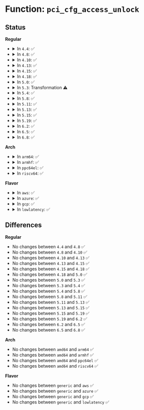 # Function: <code>pci_cfg_access_unlock</code>

## Status
<b>Regular</b>
<ul>
<li>
<details>
<summary>In <code>4.4</code>: ✅</summary>

```c
void pci_cfg_access_unlock(struct pci_dev *dev);
```

**Collision:** Unique Global

**Inline:** No

**Transformation:** False

**Instances:**

```
In drivers/pci/access.c (ffffffff8142e0f0)
Location: drivers/pci/access.c:553
Inline: False
Direct callers:
  - drivers/pci/pci.c:pci_bus_unlock
  - drivers/pci/pci.c:pci_slot_unlock
  - drivers/pci/pci.c:pci_bus_trylock
  - drivers/pci/pci.c:__pci_reset_function
  - drivers/pci/iov.c:pci_enable_sriov
  - drivers/pci/iov.c:pci_enable_sriov
  - drivers/pci/iov.c:pci_disable_sriov
```
**Symbols:**

```
ffffffff8142e0f0-ffffffff8142e15a: pci_cfg_access_unlock (STB_GLOBAL)
```
</details>
</li>
<li>
<details>
<summary>In <code>4.8</code>: ✅</summary>

```c
void pci_cfg_access_unlock(struct pci_dev *dev);
```

**Collision:** Unique Global

**Inline:** No

**Transformation:** False

**Instances:**

```
In drivers/pci/access.c (ffffffff814796c0)
Location: drivers/pci/access.c:664
Inline: False
Direct callers:
  - drivers/pci/pci.c:pci_slot_unlock
  - drivers/pci/pci.c:pci_bus_trylock
  - drivers/pci/pci.c:pci_bus_unlock
  - drivers/pci/pci.c:__pci_reset_function
  - drivers/pci/iov.c:pci_disable_sriov
  - drivers/pci/iov.c:pci_enable_sriov
  - drivers/pci/iov.c:pci_enable_sriov
```
**Symbols:**

```
ffffffff814796c0-ffffffff8147972a: pci_cfg_access_unlock (STB_GLOBAL)
```
</details>
</li>
<li>
<details>
<summary>In <code>4.10</code>: ✅</summary>

```c
void pci_cfg_access_unlock(struct pci_dev *dev);
```

**Collision:** Unique Global

**Inline:** No

**Transformation:** False

**Instances:**

```
In drivers/pci/access.c (ffffffff8149ab50)
Location: drivers/pci/access.c:676
Inline: False
Direct callers:
  - drivers/pci/pci.c:pci_slot_unlock
  - drivers/pci/pci.c:pci_bus_trylock
  - drivers/pci/pci.c:pci_bus_unlock
  - drivers/pci/pci.c:__pci_reset_function
  - drivers/pci/iov.c:pci_disable_sriov
  - drivers/pci/iov.c:pci_enable_sriov
  - drivers/pci/iov.c:pci_enable_sriov
```
**Symbols:**

```
ffffffff8149ab50-ffffffff8149abba: pci_cfg_access_unlock (STB_GLOBAL)
```
</details>
</li>
<li>
<details>
<summary>In <code>4.13</code>: ✅</summary>

```c
void pci_cfg_access_unlock(struct pci_dev *dev);
```

**Collision:** Unique Global

**Inline:** No

**Transformation:** False

**Instances:**

```
In drivers/pci/access.c (ffffffff814a47d0)
Location: drivers/pci/access.c:684
Inline: False
Direct callers:
  - drivers/pci/pci.c:pci_bus_restore
  - drivers/pci/pci.c:pci_bus_save_and_disable
  - drivers/pci/pci.c:pci_slot_unlock
  - drivers/pci/pci.c:pci_bus_trylock
  - drivers/pci/pci.c:pci_bus_unlock
  - drivers/pci/pci.c:__pci_reset_function
  - drivers/pci/iov.c:pci_disable_sriov
  - drivers/pci/iov.c:pci_enable_sriov
  - drivers/pci/iov.c:pci_enable_sriov
```
**Symbols:**

```
ffffffff814a47d0-ffffffff814a4824: pci_cfg_access_unlock (STB_GLOBAL)
```
</details>
</li>
<li>
<details>
<summary>In <code>4.15</code>: ✅</summary>

```c
void pci_cfg_access_unlock(struct pci_dev *dev);
```

**Collision:** Unique Global

**Inline:** No

**Transformation:** False

**Instances:**

```
In drivers/pci/access.c (ffffffff814e35a0)
Location: drivers/pci/access.c:684
Inline: False
Direct callers:
  - drivers/pci/pci.c:pci_bus_restore
  - drivers/pci/pci.c:pci_bus_save_and_disable
  - drivers/pci/pci.c:pci_slot_unlock
  - drivers/pci/pci.c:pci_bus_trylock
  - drivers/pci/pci.c:pci_bus_unlock
  - drivers/pci/iov.c:pci_disable_sriov
  - drivers/pci/iov.c:pci_enable_sriov
  - drivers/pci/iov.c:pci_enable_sriov
```
**Symbols:**

```
ffffffff814e35a0-ffffffff814e35f4: pci_cfg_access_unlock (STB_GLOBAL)
```
</details>
</li>
<li>
<details>
<summary>In <code>4.18</code>: ✅</summary>

```c
void pci_cfg_access_unlock(struct pci_dev *dev);
```

**Collision:** Unique Global

**Inline:** No

**Transformation:** False

**Instances:**

```
In drivers/pci/access.c (ffffffff815131c0)
Location: drivers/pci/access.c:315
Inline: False
Direct callers:
  - drivers/pci/pci.c:pci_slot_restore
  - drivers/pci/pci.c:pci_bus_restore
  - drivers/pci/pci.c:pci_bus_save_and_disable
  - drivers/pci/pci.c:pci_slot_unlock
  - drivers/pci/pci.c:pci_bus_trylock
  - drivers/pci/pci.c:pci_bus_trylock
  - drivers/pci/pci.c:pci_bus_unlock
  - drivers/pci/pci.c:pci_try_reset_function
  - drivers/pci/pci.c:pci_reset_function
  - drivers/pci/iov.c:sriov_disable
  - drivers/pci/iov.c:sriov_enable
  - drivers/pci/iov.c:sriov_enable
```
**Symbols:**

```
ffffffff815131c0-ffffffff81513214: pci_cfg_access_unlock (STB_GLOBAL)
```
</details>
</li>
<li>
<details>
<summary>In <code>5.0</code>: ✅</summary>

```c
void pci_cfg_access_unlock(struct pci_dev *dev);
```

**Collision:** Unique Global

**Inline:** No

**Transformation:** False

**Instances:**

```
In drivers/pci/access.c (ffffffff815288b0)
Location: drivers/pci/access.c:315
Inline: False
Direct callers:
  - drivers/pci/pci.c:pci_bus_restore
  - drivers/pci/pci.c:pci_bus_save_and_disable
  - drivers/pci/pci.c:pci_slot_unlock
  - drivers/pci/pci.c:pci_bus_trylock
  - drivers/pci/pci.c:pci_bus_unlock
  - drivers/pci/pci.c:pci_try_reset_function
  - drivers/pci/pci.c:pci_reset_function
  - drivers/pci/iov.c:sriov_disable
  - drivers/pci/iov.c:sriov_enable
  - drivers/pci/iov.c:sriov_enable
```
**Symbols:**

```
ffffffff815288b0-ffffffff81528904: pci_cfg_access_unlock (STB_GLOBAL)
```
</details>
</li>
<li>
<details>
<summary>In <code>5.3</code>: Transformation ⚠️</summary>

```c
void pci_cfg_access_unlock(struct pci_dev *dev);
```

**Collision:** Unique Global

**Inline:** No

**Transformation:** True

**Instances:**

```
In drivers/pci/access.c (0)
Location: drivers/pci/access.c:315
Inline: False
Direct callers:
  - drivers/pci/pci.c:pci_slot_unlock
  - drivers/pci/pci.c:pci_bus_trylock
  - drivers/pci/pci.c:pci_bus_unlock
  - drivers/pci/pci.c:pci_try_reset_function
  - drivers/pci/pci.c:pci_reset_function
  - drivers/pci/iov.c:sriov_disable
  - drivers/pci/iov.c:sriov_enable
  - drivers/pci/iov.c:sriov_enable
```
**Symbols:**

```
ffffffff8155865e-ffffffff81558679: pci_cfg_access_unlock.cold (STB_LOCAL)
ffffffff81557b00-ffffffff81557b5c: pci_cfg_access_unlock (STB_GLOBAL)
```
</details>
</li>
<li>
<details>
<summary>In <code>5.4</code>: ✅</summary>

```c
void pci_cfg_access_unlock(struct pci_dev *dev);
```

**Collision:** Unique Global

**Inline:** No

**Transformation:** False

**Instances:**

```
In drivers/pci/access.c (ffffffff81579130)
Location: drivers/pci/access.c:315
Inline: False
Direct callers:
  - drivers/pci/pci.c:pci_slot_unlock
  - drivers/pci/pci.c:pci_bus_trylock
  - drivers/pci/pci.c:pci_bus_unlock
  - drivers/pci/pci.c:pci_try_reset_function
  - drivers/pci/pci.c:pci_reset_function
  - drivers/pci/iov.c:sriov_disable
  - drivers/pci/iov.c:sriov_enable
  - drivers/pci/iov.c:sriov_enable
  - drivers/vfio/pci/vfio_pci.c:vfio_pci_disable
```
**Symbols:**

```
ffffffff81579130-ffffffff81579184: pci_cfg_access_unlock (STB_GLOBAL)
```
</details>
</li>
<li>
<details>
<summary>In <code>5.8</code>: ✅</summary>

```c
void pci_cfg_access_unlock(struct pci_dev *dev);
```

**Collision:** Unique Global

**Inline:** No

**Transformation:** False

**Instances:**

```
In drivers/pci/access.c (ffffffff8161e140)
Location: drivers/pci/access.c:311
Inline: False
Direct callers:
  - drivers/pci/pci.c:pci_bus_error_reset
  - drivers/pci/pci.c:pci_slot_trylock
  - drivers/pci/pci.c:pci_slot_trylock
  - drivers/pci/pci.c:pci_slot_trylock
  - drivers/pci/pci.c:pci_slot_unlock
  - drivers/pci/pci.c:pci_slot_unlock
  - drivers/pci/pci.c:pci_bus_trylock
  - drivers/pci/pci.c:pci_bus_trylock
  - drivers/pci/pci.c:pci_bus_trylock
  - drivers/pci/pci.c:pci_try_reset_function
  - drivers/pci/pci.c:pci_try_reset_function
  - drivers/pci/pci.c:pci_reset_function
  - drivers/pci/iov.c:sriov_disable
  - drivers/pci/iov.c:sriov_enable
  - drivers/pci/iov.c:sriov_enable
  - drivers/vfio/pci/vfio_pci.c:vfio_pci_disable
```
**Symbols:**

```
ffffffff8161e140-ffffffff8161e197: pci_cfg_access_unlock (STB_GLOBAL)
```
</details>
</li>
<li>
<details>
<summary>In <code>5.11</code>: ✅</summary>

```c
void pci_cfg_access_unlock(struct pci_dev *dev);
```

**Collision:** Unique Global

**Inline:** No

**Transformation:** False

**Instances:**

```
In drivers/pci/access.c (ffffffff81644960)
Location: drivers/pci/access.c:311
Inline: False
Direct callers:
  - drivers/pci/pci.c:pci_bus_error_reset
  - drivers/pci/pci.c:pci_slot_trylock
  - drivers/pci/pci.c:pci_slot_trylock
  - drivers/pci/pci.c:pci_slot_trylock
  - drivers/pci/pci.c:pci_slot_unlock
  - drivers/pci/pci.c:pci_slot_unlock
  - drivers/pci/pci.c:pci_bus_trylock
  - drivers/pci/pci.c:pci_bus_trylock
  - drivers/pci/pci.c:pci_bus_trylock
  - drivers/pci/pci.c:pci_try_reset_function
  - drivers/pci/pci.c:pci_try_reset_function
  - drivers/pci/pci.c:pci_reset_function
  - drivers/pci/iov.c:sriov_disable
  - drivers/pci/iov.c:sriov_enable
  - drivers/pci/iov.c:sriov_enable
  - drivers/vfio/pci/vfio_pci.c:vfio_pci_disable
```
**Symbols:**

```
ffffffff81644960-ffffffff816449b7: pci_cfg_access_unlock (STB_GLOBAL)
```
</details>
</li>
<li>
<details>
<summary>In <code>5.13</code>: ✅</summary>

```c
void pci_cfg_access_unlock(struct pci_dev *dev);
```

**Collision:** Unique Global

**Inline:** No

**Transformation:** False

**Instances:**

```
In drivers/pci/access.c (ffffffff816276d0)
Location: drivers/pci/access.c:311
Inline: False
Direct callers:
  - drivers/pci/pci.c:pci_bus_error_reset
  - drivers/pci/pci.c:__pci_reset_slot
  - drivers/pci/pci.c:__pci_reset_slot
  - drivers/pci/pci.c:pci_slot_unlock
  - drivers/pci/pci.c:pci_slot_unlock
  - drivers/pci/pci.c:pci_bus_trylock
  - drivers/pci/pci.c:pci_bus_trylock
  - drivers/pci/pci.c:pci_bus_trylock
  - drivers/pci/pci.c:pci_try_reset_function
  - drivers/pci/pci.c:pci_try_reset_function
  - drivers/pci/pci.c:pci_reset_function
  - drivers/pci/iov.c:sriov_disable
  - drivers/pci/iov.c:sriov_enable
  - drivers/pci/iov.c:sriov_enable
  - drivers/vfio/pci/vfio_pci.c:vfio_pci_disable
```
**Symbols:**

```
ffffffff816276d0-ffffffff81627727: pci_cfg_access_unlock (STB_GLOBAL)
```
</details>
</li>
<li>
<details>
<summary>In <code>5.15</code>: ✅</summary>

```c
void pci_cfg_access_unlock(struct pci_dev *dev);
```

**Collision:** Unique Global

**Inline:** No

**Transformation:** False

**Instances:**

```
In drivers/pci/access.c (ffffffff81696fd0)
Location: drivers/pci/access.c:311
Inline: False
Direct callers:
  - drivers/pci/pci.c:pci_bus_error_reset
  - drivers/pci/pci.c:__pci_reset_slot
  - drivers/pci/pci.c:__pci_reset_slot
  - drivers/pci/pci.c:pci_slot_unlock
  - drivers/pci/pci.c:pci_slot_unlock
  - drivers/pci/pci.c:pci_bus_trylock
  - drivers/pci/pci.c:pci_bus_trylock
  - drivers/pci/pci.c:pci_bus_trylock
  - drivers/pci/pci.c:pci_try_reset_function
  - drivers/pci/pci.c:pci_try_reset_function
  - drivers/pci/pci.c:pci_reset_function
  - drivers/pci/iov.c:sriov_disable
  - drivers/pci/iov.c:sriov_enable
  - drivers/pci/iov.c:sriov_enable
```
**Symbols:**

```
ffffffff81696fd0-ffffffff81697027: pci_cfg_access_unlock (STB_GLOBAL)
```
</details>
</li>
<li>
<details>
<summary>In <code>5.19</code>: ✅</summary>

```c
void pci_cfg_access_unlock(struct pci_dev *dev);
```

**Collision:** Unique Global

**Inline:** No

**Transformation:** False

**Instances:**

```
In drivers/pci/access.c (ffffffff817b8700)
Location: drivers/pci/access.c:316
Inline: False
Direct callers:
  - drivers/pci/pci.c:pci_bus_error_reset
  - drivers/pci/pci.c:__pci_reset_slot
  - drivers/pci/pci.c:__pci_reset_slot
  - drivers/pci/pci.c:pci_slot_unlock
  - drivers/pci/pci.c:pci_slot_unlock
  - drivers/pci/pci.c:pci_bus_trylock
  - drivers/pci/pci.c:pci_bus_trylock
  - drivers/pci/pci.c:pci_bus_trylock
  - drivers/pci/pci.c:pci_try_reset_function
  - drivers/pci/pci.c:pci_reset_function
  - drivers/pci/iov.c:sriov_disable
  - drivers/pci/iov.c:sriov_enable
  - drivers/pci/iov.c:sriov_enable
```
**Symbols:**

```
ffffffff817b8700-ffffffff817b8765: pci_cfg_access_unlock (STB_GLOBAL)
```
</details>
</li>
<li>
<details>
<summary>In <code>6.2</code>: ✅</summary>

```c
void pci_cfg_access_unlock(struct pci_dev *dev);
```

**Collision:** Unique Global

**Inline:** No

**Transformation:** False

**Instances:**

```
In drivers/pci/access.c (ffffffff818d30c0)
Location: drivers/pci/access.c:316
Inline: False
Direct callers:
  - drivers/pci/pci.c:pci_bus_error_reset
  - drivers/pci/pci.c:__pci_reset_slot
  - drivers/pci/pci.c:__pci_reset_slot
  - drivers/pci/pci.c:pci_slot_unlock
  - drivers/pci/pci.c:pci_slot_unlock
  - drivers/pci/pci.c:pci_bus_trylock
  - drivers/pci/pci.c:pci_bus_trylock
  - drivers/pci/pci.c:pci_bus_trylock
  - drivers/pci/pci.c:pci_try_reset_function
  - drivers/pci/pci.c:pci_reset_function
  - drivers/pci/iov.c:sriov_disable
  - drivers/pci/iov.c:sriov_enable
  - drivers/pci/iov.c:sriov_enable
```
**Symbols:**

```
ffffffff818d30c0-ffffffff818d3125: pci_cfg_access_unlock (STB_GLOBAL)
```
</details>
</li>
<li>
<details>
<summary>In <code>6.5</code>: ✅</summary>

```c
void pci_cfg_access_unlock(struct pci_dev *dev);
```

**Collision:** Unique Global

**Inline:** No

**Transformation:** False

**Instances:**

```
In drivers/pci/access.c (ffffffff819160c0)
Location: drivers/pci/access.c:316
Inline: False
Direct callers:
  - drivers/pci/pci.c:__pci_reset_slot
  - drivers/pci/pci.c:__pci_reset_slot
  - drivers/pci/pci.c:pci_slot_unlock
  - drivers/pci/pci.c:pci_slot_unlock
  - drivers/pci/pci.c:pci_bus_trylock
  - drivers/pci/pci.c:pci_bus_trylock
  - drivers/pci/pci.c:pci_bus_trylock
  - drivers/pci/pci.c:pci_try_reset_function
  - drivers/pci/pci.c:pci_reset_function
  - drivers/pci/iov.c:sriov_disable
  - drivers/pci/iov.c:sriov_enable
  - drivers/pci/iov.c:sriov_enable
```
**Symbols:**

```
ffffffff819160c0-ffffffff81916125: pci_cfg_access_unlock (STB_GLOBAL)
```
</details>
</li>
<li>
<details>
<summary>In <code>6.8</code>: ✅</summary>

```c
void pci_cfg_access_unlock(struct pci_dev *dev);
```

**Collision:** Unique Global

**Inline:** No

**Transformation:** False

**Instances:**

```
In drivers/pci/access.c (ffffffff8195e030)
Location: drivers/pci/access.c:316
Inline: False
Direct callers:
  - drivers/pci/pci.c:__pci_reset_slot
  - drivers/pci/pci.c:__pci_reset_slot
  - drivers/pci/pci.c:pci_slot_unlock
  - drivers/pci/pci.c:pci_slot_unlock
  - drivers/pci/pci.c:pci_bus_trylock
  - drivers/pci/pci.c:pci_bus_trylock
  - drivers/pci/pci.c:pci_bus_trylock
  - drivers/pci/pci.c:pci_try_reset_function
  - drivers/pci/pci.c:pci_reset_function
  - drivers/pci/iov.c:sriov_disable
  - drivers/pci/iov.c:sriov_enable
  - drivers/pci/iov.c:sriov_enable
```
**Symbols:**

```
ffffffff8195e030-ffffffff8195e095: pci_cfg_access_unlock (STB_GLOBAL)
```
</details>
</li>
</ul>
<b>Arch</b>
<ul>
<li>
<details>
<summary>In <code>arm64</code>: ✅</summary>

```c
void pci_cfg_access_unlock(struct pci_dev *dev);
```

**Collision:** Unique Global

**Inline:** No

**Transformation:** False

**Instances:**

```
In drivers/pci/access.c (ffff8000106db8e0)
Location: drivers/pci/access.c:315
Inline: False
Direct callers:
  - drivers/pci/pci.c:pci_slot_unlock
  - drivers/pci/pci.c:pci_bus_trylock
  - drivers/pci/pci.c:pci_bus_unlock
  - drivers/pci/pci.c:pci_try_reset_function
  - drivers/pci/pci.c:pci_reset_function
  - drivers/pci/iov.c:sriov_disable
  - drivers/pci/iov.c:sriov_enable
  - drivers/pci/iov.c:sriov_enable
```
**Symbols:**

```
ffff8000106db8e0-ffff8000106db9c4: pci_cfg_access_unlock (STB_GLOBAL)
```
</details>
</li>
<li>
<details>
<summary>In <code>armhf</code>: ✅</summary>

```c
void pci_cfg_access_unlock(struct pci_dev *dev);
```

**Collision:** Unique Global

**Inline:** No

**Transformation:** False

**Instances:**

```
In drivers/pci/access.c (c0877c00)
Location: drivers/pci/access.c:315
Inline: False
Direct callers:
  - drivers/pci/pci.c:pci_slot_unlock
  - drivers/pci/pci.c:pci_bus_trylock
  - drivers/pci/pci.c:pci_bus_unlock
  - drivers/pci/pci.c:pci_try_reset_function
  - drivers/pci/pci.c:pci_reset_function
  - drivers/pci/iov.c:sriov_disable
  - drivers/pci/iov.c:sriov_enable
  - drivers/pci/iov.c:sriov_enable
```
**Symbols:**

```
c0877c00-c0877c88: pci_cfg_access_unlock (STB_GLOBAL)
```
</details>
</li>
<li>
<details>
<summary>In <code>ppc64el</code>: ✅</summary>

```c
void pci_cfg_access_unlock(struct pci_dev *dev);
```

**Collision:** Unique Global

**Inline:** No

**Transformation:** False

**Instances:**

```
In drivers/pci/access.c (c000000000852c10)
Location: drivers/pci/access.c:315
Inline: False
Direct callers:
  - drivers/pci/pci.c:pci_slot_unlock
  - drivers/pci/pci.c:pci_bus_trylock
  - drivers/pci/pci.c:pci_bus_unlock
  - drivers/pci/pci.c:pci_try_reset_function
  - drivers/pci/pci.c:pci_reset_function
  - drivers/pci/iov.c:sriov_disable
  - drivers/pci/iov.c:sriov_enable
  - drivers/pci/iov.c:sriov_enable
  - drivers/vfio/pci/vfio_pci.c:vfio_pci_disable
```
**Symbols:**

```
c000000000852c10-c000000000852cac: pci_cfg_access_unlock (STB_GLOBAL)
```
</details>
</li>
<li>
<details>
<summary>In <code>riscv64</code>: ✅</summary>

```c
void pci_cfg_access_unlock(struct pci_dev *dev);
```

**Collision:** Unique Global

**Inline:** No

**Transformation:** False

**Instances:**

```
In drivers/pci/access.c (ffffffe0004b3e02)
Location: drivers/pci/access.c:315
Inline: False
Direct callers:
  - drivers/pci/pci.c:pci_slot_unlock
  - drivers/pci/pci.c:pci_bus_trylock
  - drivers/pci/pci.c:pci_bus_unlock
  - drivers/pci/pci.c:pci_try_reset_function
  - drivers/pci/pci.c:pci_reset_function
  - drivers/pci/iov.c:sriov_disable
  - drivers/pci/iov.c:sriov_enable
  - drivers/pci/iov.c:sriov_enable
```
**Symbols:**

```
ffffffe0004b3e02-ffffffe0004b3e70: pci_cfg_access_unlock (STB_GLOBAL)
```
</details>
</li>
</ul>
<b>Flavor</b>
<ul>
<li>
<details>
<summary>In <code>aws</code>: ✅</summary>

```c
void pci_cfg_access_unlock(struct pci_dev *dev);
```

**Collision:** Unique Global

**Inline:** No

**Transformation:** False

**Instances:**

```
In drivers/pci/access.c (ffffffff8156d650)
Location: drivers/pci/access.c:315
Inline: False
Direct callers:
  - drivers/pci/pci.c:pci_slot_unlock
  - drivers/pci/pci.c:pci_bus_trylock
  - drivers/pci/pci.c:pci_bus_unlock
  - drivers/pci/pci.c:pci_try_reset_function
  - drivers/pci/pci.c:pci_reset_function
  - drivers/pci/iov.c:sriov_disable
  - drivers/pci/iov.c:sriov_enable
  - drivers/pci/iov.c:sriov_enable
```
**Symbols:**

```
ffffffff8156d650-ffffffff8156d6a4: pci_cfg_access_unlock (STB_GLOBAL)
```
</details>
</li>
<li>
<details>
<summary>In <code>azure</code>: ✅</summary>

```c
void pci_cfg_access_unlock(struct pci_dev *dev);
```

**Collision:** Unique Global

**Inline:** No

**Transformation:** False

**Instances:**

```
In drivers/pci/access.c (ffffffff8155bdc0)
Location: drivers/pci/access.c:315
Inline: False
Direct callers:
  - drivers/pci/pci.c:pci_slot_unlock
  - drivers/pci/pci.c:pci_bus_trylock
  - drivers/pci/pci.c:pci_bus_unlock
  - drivers/pci/pci.c:pci_try_reset_function
  - drivers/pci/pci.c:pci_reset_function
  - drivers/pci/iov.c:sriov_disable
  - drivers/pci/iov.c:sriov_enable
  - drivers/pci/iov.c:sriov_enable
  - drivers/vfio/pci/vfio_pci.c:vfio_pci_disable
```
**Symbols:**

```
ffffffff8155bdc0-ffffffff8155be14: pci_cfg_access_unlock (STB_GLOBAL)
```
</details>
</li>
<li>
<details>
<summary>In <code>gcp</code>: ✅</summary>

```c
void pci_cfg_access_unlock(struct pci_dev *dev);
```

**Collision:** Unique Global

**Inline:** No

**Transformation:** False

**Instances:**

```
In drivers/pci/access.c (ffffffff8156ce80)
Location: drivers/pci/access.c:315
Inline: False
Direct callers:
  - drivers/pci/pci.c:pci_slot_unlock
  - drivers/pci/pci.c:pci_bus_trylock
  - drivers/pci/pci.c:pci_bus_unlock
  - drivers/pci/pci.c:pci_try_reset_function
  - drivers/pci/pci.c:pci_reset_function
  - drivers/pci/iov.c:sriov_disable
  - drivers/pci/iov.c:sriov_enable
  - drivers/pci/iov.c:sriov_enable
  - drivers/vfio/pci/vfio_pci.c:vfio_pci_disable
```
**Symbols:**

```
ffffffff8156ce80-ffffffff8156ced4: pci_cfg_access_unlock (STB_GLOBAL)
```
</details>
</li>
<li>
<details>
<summary>In <code>lowlatency</code>: ✅</summary>

```c
void pci_cfg_access_unlock(struct pci_dev *dev);
```

**Collision:** Unique Global

**Inline:** No

**Transformation:** False

**Instances:**

```
In drivers/pci/access.c (ffffffff81587980)
Location: drivers/pci/access.c:315
Inline: False
Direct callers:
  - drivers/pci/pci.c:pci_slot_unlock
  - drivers/pci/pci.c:pci_bus_trylock
  - drivers/pci/pci.c:pci_bus_unlock
  - drivers/pci/pci.c:pci_try_reset_function
  - drivers/pci/pci.c:pci_reset_function
  - drivers/pci/iov.c:sriov_disable
  - drivers/pci/iov.c:sriov_enable
  - drivers/pci/iov.c:sriov_enable
  - drivers/vfio/pci/vfio_pci.c:vfio_pci_disable
```
**Symbols:**

```
ffffffff81587980-ffffffff815879d4: pci_cfg_access_unlock (STB_GLOBAL)
```
</details>
</li>
</ul>

## Differences
<b>Regular</b>
<ul>
<li>
No changes between <code>4.4</code> and <code>4.8</code> ✅
</li>
<li>
No changes between <code>4.8</code> and <code>4.10</code> ✅
</li>
<li>
No changes between <code>4.10</code> and <code>4.13</code> ✅
</li>
<li>
No changes between <code>4.13</code> and <code>4.15</code> ✅
</li>
<li>
No changes between <code>4.15</code> and <code>4.18</code> ✅
</li>
<li>
No changes between <code>4.18</code> and <code>5.0</code> ✅
</li>
<li>
No changes between <code>5.0</code> and <code>5.3</code> ✅
</li>
<li>
No changes between <code>5.3</code> and <code>5.4</code> ✅
</li>
<li>
No changes between <code>5.4</code> and <code>5.8</code> ✅
</li>
<li>
No changes between <code>5.8</code> and <code>5.11</code> ✅
</li>
<li>
No changes between <code>5.11</code> and <code>5.13</code> ✅
</li>
<li>
No changes between <code>5.13</code> and <code>5.15</code> ✅
</li>
<li>
No changes between <code>5.15</code> and <code>5.19</code> ✅
</li>
<li>
No changes between <code>5.19</code> and <code>6.2</code> ✅
</li>
<li>
No changes between <code>6.2</code> and <code>6.5</code> ✅
</li>
<li>
No changes between <code>6.5</code> and <code>6.8</code> ✅
</li>
</ul>
<b>Arch</b>
<ul>
<li>
No changes between <code>amd64</code> and <code>arm64</code> ✅
</li>
<li>
No changes between <code>amd64</code> and <code>armhf</code> ✅
</li>
<li>
No changes between <code>amd64</code> and <code>ppc64el</code> ✅
</li>
<li>
No changes between <code>amd64</code> and <code>riscv64</code> ✅
</li>
</ul>
<b>Flavor</b>
<ul>
<li>
No changes between <code>generic</code> and <code>aws</code> ✅
</li>
<li>
No changes between <code>generic</code> and <code>azure</code> ✅
</li>
<li>
No changes between <code>generic</code> and <code>gcp</code> ✅
</li>
<li>
No changes between <code>generic</code> and <code>lowlatency</code> ✅
</li>
</ul>
